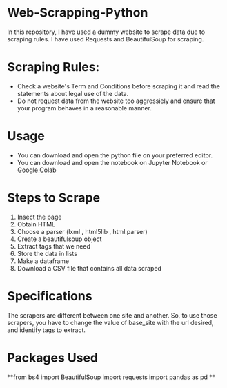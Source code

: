 # Web-Scrapping-Python
In this repository, I have used a dummy website to scrape data due to scraping rules. I have used Requests and BeautifulSoup for scraping.

# Scraping Rules:
- Check a website's Term and Conditions before scraping it and read the statements about legal use of the data.
- Do not request data from the website too aggressiely and ensure that your program behaves in a reasonable manner.

# Usage
- You can download and open the python file on your preferred editor.
- You can download and open the notebook on Jupyter Notebook or [Google Colab]('https://colab.research.google.com/notebooks/intro.ipynb')

# Steps to Scrape
1. Insect the page
2. Obtain HTML
3. Choose a parser (lxml , html5lib , html.parser)
4. Create a beautifulsoup object
5. Extract tags that we need
6. Store the data in lists
7. Make a dataframe
8. Download a CSV file that contains all data scraped

# Specifications
The scrapers are different between one site and another. 
So, to use those scrapers, you have to change the value of base_site with the url desired, and identify tags to extract.

# Packages Used

**from bs4 import BeautifulSoup
import requests
import pandas as pd
**

